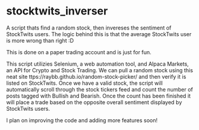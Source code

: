 # stocktwits_inverser
A script thats find a random stock, then invereses the sentiment of StockTwits users. The logic behind this is that the average StockTwits user is more wrong than right :D

This is done on a paper trading account and is just for fun.

This script utilizies Selenium, a web automation tool, and Alpaca Markets, an API for Crypto and Stock Trading. We can pull a random stock using this neat site ttps://raybb.github.io/random-stock-picker/ and then verify it is listed on StockTwits. Once we have a valid stock, the script will automatically scroll through the stock tickers feed and count the number of posts tagged with Bullish and Bearish. Once the count has been finished it will place a trade based on the opposite overall sentiment displayed by StockTwits users.

I plan on improving the code and adding more features soon! 
